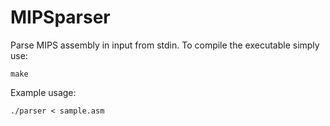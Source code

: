 # MIPSparser 

Parse MIPS assembly in input from stdin. To compile the executable 
simply use: 
	
	make

Example usage:

	./parser < sample.asm
